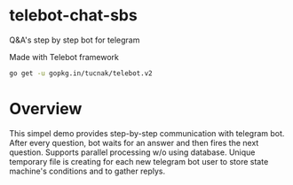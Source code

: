 # telebot-chat-sbs
Q&amp;A's step by step bot for telegram

Made with Telebot framework
```bash
go get -u gopkg.in/tucnak/telebot.v2
```

# Overview

This simpel demo provides step-by-step communication with telegram bot. After every question, bot waits for an answer and then fires the next question.
Supports parallel processing w/o using database. Unique temporary file is creating for each new telegram bot user to store state machine's conditions and to gather replys.

